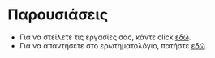 # Παρουσιάσεις

* Για να στείλετε τις εργασίες σας, κάντε click [εδώ](https://www.dropbox.com/request/mcgHF9mVjM58nwaa9NsO).
* Για να απαντήσετε στο ερωτηματολόγιο, πατήστε [εδώ](https://docs.google.com/forms/d/1obuyTzSycFe8HaR8qWOKJSHVMNvrExhXGa46EA0YdTs/edit?usp=sharing).
